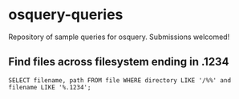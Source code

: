 # osquery-queries
Repository of sample queries for osquery. Submissions welcomed!

## Find files across filesystem ending in .1234

```
SELECT filename, path FROM file WHERE directory LIKE '/%%' and filename LIKE '%.1234';
```
